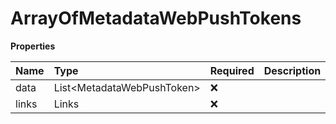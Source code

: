 # ArrayOfMetadataWebPushTokens

**Properties**

| Name  | Type                         | Required | Description |
| :---- | :--------------------------- | :------- | :---------- |
| data  | List\<MetadataWebPushToken\> | ❌       |             |
| links | Links                        | ❌       |             |
